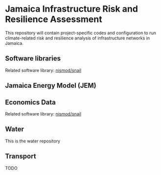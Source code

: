 # Jamaica Infrastructure Risk and Resilience Assessment

This repository will contain project-specific codes and configuration to run climate-related risk and 
resilience analysis of infrastructure networks in Jamaica.

## Software libraries

Related software library: [nismod/snail](https://github.com/nismod/snail)

## Jamaica Energy Model (JEM)


## Economics Data 

Related software library: [nismod/snail](https://github.com/nismod/snail)

## Water

This is the water repository

## Transport

TODO
